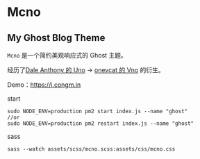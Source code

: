 # Mcno

## My Ghost Blog Theme

`Mcno` 是一个简约美观响应式的 Ghost 主题。

经历了[Dale Anthony 的 Uno](https://github.com/daleanthony/uno) -> [onevcat 的 Vno](https://github.com/onevcat/vno) 的衍生。

Demo：https://i.congm.in

start
```
sudo NODE_ENV=production pm2 start index.js --name "ghost"
//or
sudo NODE_ENV=production pm2 restart index.js --name "ghost"
```

sass
```
sass --watch assets/scss/mcno.scss:assets/css/mcno.css
```